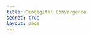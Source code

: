 ```yaml
---
title: Biodigital Convergence
secret: true
layout: page
---
```


<CollectionIndex title="Biodigital Convergence" lead="Notes on Biodigital Convergence" :collection="['biodigital']" />
